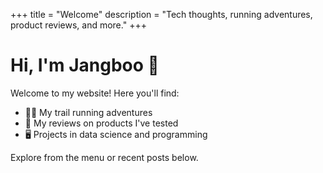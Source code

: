 +++
title = "Welcome"
description = "Tech thoughts, running adventures, product reviews, and more."
+++

# Hi, I'm Jangboo 👋

Welcome to my website! Here you'll find:

- 🏃‍♂️ My trail running adventures
- 💭 My reviews on products I've tested
- 🖥️ Projects in data science and programming

Explore from the menu or recent posts below.